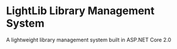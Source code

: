 # LightLib Library Management System

A lightweight library management system built in ASP.NET Core 2.0


